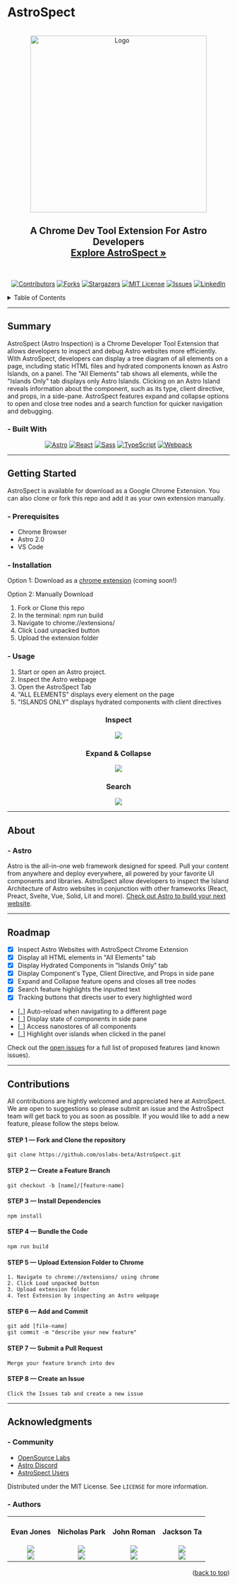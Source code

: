 # AstroSpect

<a name="readme-top"></a>

<div align="center">

<!-- PROJECT LOGO -->
<br>
<div align="center">
  <a href="https://github.com/oslabs-beta/AstroSpect">
    <img src="https://i.ibb.co/bLgvG5b/IMG-1412-4.png" alt="Logo" width="400" height="400">
  </a>

  <h2 align="center">
    A Chrome Dev Tool Extension For Astro Developers
    <br>
    <a href="https://www.astrospect.dev/"><strong>Explore AstroSpect »</strong></a>
    </h2>
</div>
<br>

[![Contributors][contributors-shield]][contributors-url]
[![Forks][forks-shield]][forks-url]
[![Stargazers][stars-shield]][stars-url]
[![MIT License][license-shield]][license-url]
[![Issues][issues-shield]][issues-url]
[![LinkedIn][linkedin-shield]][linkedin-url]

<!-- [linkedin-url] -->

</div>

<!-- TABLE OF CONTENTS -->
<details>
  <summary>Table of Contents</summary>
  <ol>
    <li>
      <a href="#summary">Summary</a>
      <ul>
        <li><a href="#built-with">Built With</a></li>
      </ul>
    </li>
    <li>
      <a href="#getting-started">Getting Started</a>
      <ul>
        <li><a href="#prerequisites">Prerequisites</a></li>
        <li><a href="#installation">Installation</a></li>
        <li><a href="#usage">Usage</a></li>
      </ul>
    </li>
    <li><a href="#about">About</a></li>
        <ul>
        <li><a href="#astro">Astro</a></li>
      </ul>
    <li><a href="#roadmap">Roadmap</a></li>
    <li><a href="#contributions">Contributions</a></li>
    <li><a href="#acknowledgments">Acknowledgments</a></li>
            <ul>
        <li><a href="#community">Community</a></li>
                <li><a href="#authors">Authors</a></li>
      </ul>
  </ol>
</details>

<hr>

## Summary

AstroSpect (Astro Inspection) is a Chrome Developer Tool Extension that allows developers to inspect and debug Astro websites more efficiently. With AstroSpect, developers can display a tree diagram of all elements on a page, including static HTML files and hydrated components known as Astro Islands, on a panel. The "All Elements" tab shows all elements, while the "Islands Only" tab displays only Astro Islands. Clicking on an Astro Island reveals information about the component, such as its type, client directive, and props, in a side-pane. AstroSpect features expand and collapse options to open and close tree nodes and a search function for quicker navigation and debugging.

### - Built With

<div align='center'>

[![Astro][astro-shield]][astro-url]
[![React][react-shield]][react-url]
[![Sass][sass-shield]][sass-url]
[![TypeScript][typescript-shield]][typescript-url]
[![Webpack][webpack-shield]][webpack-url]

</div>
<hr>
<!-- GETTING STARTED -->

## Getting Started

AstroSpect is available for download as a Google Chrome Extension. You can also clone or fork this repo and add it as your own extension manually.

### - Prerequisites

- Chrome Browser
- Astro 2.0
- VS Code

### - Installation

Option 1: Download as a <a href="">chrome extension</a> (coming soon!)

Option 2: Manually Download

<ol>
<li>Fork or Clone this repo</li>
<li>In the terminal: npm run build</li>
<li>Navigate to chrome://extensions/</li>
<li>Click Load unpacked button</li>
<li>Upload the extension folder</li>
</ol>

### - Usage

1. Start or open an Astro project.
2. Inspect the Astro webpage
3. Open the AstroSpect Tab
4. "ALL ELEMENTS" displays every element on the page
5. "ISLANDS ONLY" displays hydrated components with client directives
<div align='center'>
<h3>Inspect</h3>

![](./assets/astro-inspection.gif)

<h3>Expand & Collapse</h3>

![](./assets/astro-expand-collapse.gif)

<h3>Search</h3>

![](./assets/astro-search.gif)

</div>
<hr>

## About

### - Astro

Astro is the all-in-one web framework designed for speed. Pull your content from anywhere and deploy everywhere, all powered by your favorite UI components and libraries. AstroSpect allow developers to inspect the Island Architecture of Astro websites in conjunction with other frameworks (React, Preact, Svelte, Vue, Solid, Lit and more). [Check out Astro to build your next website](https://astro.build/).

<hr>

## Roadmap

- [x] Inspect Astro Websites with AstroSpect Chrome Extension
- [x] Display all HTML elements in "All Elements" tab
- [x] Display Hydrated Components in "Islands Only" tab
- [x] Display Component's Type, Client Directive, and Props in side pane
- [x] Expand and Collapse feature opens and closes all tree nodes
- [x] Search feature highlights the inputted text
- [x] Tracking buttons that directs user to every highlighted word
- [_] Auto-reload when navigating to a different page
- [_] Display state of components in side pane
- [_] Access nanostores of all components
- [_] Highlight over islands when clicked in the panel

Check out the [open issues](https://github.com/oslabs-beta/AstroSpect/issues) for a full list of proposed features (and known issues).

<hr>

## Contributions

All contributions are hightly welcomed and appreciated here at AstroSpect. We are open to suggestions so please submit an issue and the AstroSpect team will get back to you as soon as possible. If you would like to add a new feature, please follow the steps below.

#### STEP 1 — Fork and Clone the repository

```
git clone https://github.com/oslabs-beta/AstroSpect.git
```

#### STEP 2 — Create a Feature Branch

```
git checkout -b [name]/[feature-name]
```

#### STEP 3 — Install Dependencies

```
npm install
```

#### STEP 4 — Bundle the Code

```
npm run build
```

#### STEP 5 — Upload Extension Folder to Chrome

    1. Navigate to chrome://extensions/ using chrome
    2. Click Load unpacked button
    3. Upload extension folder
    4. Test Extension by inspecting an Astro webpage

#### STEP 6 — Add and Commit

```
git add [file-name]
git commit -m "describe your new feature"
```

#### STEP 7 — Submit a Pull Request

    Merge your feature branch into dev

#### STEP 8 — Create an Issue

    Click the Issues tab and create a new issue

<hr>

## Acknowledgments

### - Community

- [OpenSource Labs](https://opensourcelabs.io/)
- [Astro Discord](https://discord.com/invite/grF4GTXXYm)
- [AstroSpect Users](https://www.astrospect.dev/)

Distributed under the MIT License. See `LICENSE` for more information.

### - Authors

<table align="center">
  <tr>
    <td align="center">
      <h4><strong>Evan Jones</h4>
      <a href="https://www.linkedin.com/in/evan-jones-dev/"><img src="https://img.shields.io/badge/-LinkedIn-0072b1?logo=linkedin" /></a>
      <br>
          <a href="https://github.com/evanjones125"><img src="https://img.shields.io/badge/-Github-808080?logo=github" /></a>
    </td>
        <td align="center">
      <h4><strong>Nicholas Park</h4>
      <a href="https://www.linkedin.com/in/parknicholas/"><img src="https://img.shields.io/badge/-LinkedIn-0072b1?logo=linkedin" /></a>
      <br>
          <a href="https://github.com/npark009"><img src="https://img.shields.io/badge/-Github-808080?logo=github" /></a>
    </td>
        <td align="center">
      <h4><strong>John Roman</h4>
      <a href="https://www.linkedin.com/in/john-m-roman/"><img src="https://img.shields.io/badge/-LinkedIn-0072b1?logo=linkedin" /></a>
      <br>
          <a href="https://github.com/jm-roman"><img src="https://img.shields.io/badge/-Github-808080?logo=github" /></a>
    </td>
        <td align="center">
      <h4><strong>Jackson Ta</h4>
      <a href="https://www.linkedin.com/in/jackson-ta/"><img src="https://img.shields.io/badge/-LinkedIn-0072b1?logo=linkedin" /></a>
      <br>
          <a href="https://github.com/Jackson2taLL"><img src="https://img.shields.io/badge/-Github-808080?logo=github" /></a>
    </td>
    </tr>
  </table>

<p align="right">(<a href="#readme-top">back to top</a>)</p>

[github-shield]: https://img.shields.io/badge/-Github-808080?logo=github
[contributors-shield]: https://img.shields.io/github/contributors/oslabs-beta/AstroSpect?color=navy&label=Contributors
[contributors-url]: https://github.com/oslabs-beta/AstroSpect/graphs/contributors
[forks-shield]: https://img.shields.io/github/forks/oslabs-beta/AstroSpect?color=gold&label=Forks
[forks-url]: https://github.com/oslabs-beta/AstroSpect/forks
[stars-shield]: https://img.shields.io/github/stars/oslabs-beta/AstroSpect?color=%234B0082&label=Stars
[stars-url]: https://github.com/oslabs-beta/AstroSpect/stargazers
[issues-shield]: https://img.shields.io/github/issues/oslabs-beta/AstroSpect?color=%23483D8B&label=Issues
[issues-url]: https://github.com/oslabs-beta/AstroSpect/issues
[license-shield]: https://img.shields.io/github/license/oslabs-beta/AstroSpect?color=%09%23FF8C00&label=License
[license-url]: https://github.com/oslabs-beta/AstroSpect/blob/master/LICENSE
[linkedin-shield]: https://img.shields.io/badge/-LinkedIn-0072b1?logo=linkedin
[linkedin-url]: https://www.linkedin.com/company/astrospect
[astro-shield]: https://img.shields.io/badge/-ASTRO-4c00b0?logo=astro
[astro-url]: https://astro.build/
[react-shield]: https://img.shields.io/badge/-REACT-333333?logo=react
[react-url]: https://reactjs.org/
[sass-shield]: https://img.shields.io/badge/-SASS-FFC0CB?logo=sass
[sass-url]: https://sass-lang.com/
[typescript-shield]: https://img.shields.io/badge/-TYPESCRIPT-e6e6e6?logo=typescript
[typescript-url]: https://www.typescriptlang.org
[webpack-url]: https://webpack.js.org/
[webpack-shield]: https://img.shields.io/badge/-WEBPACK-1e3f66?logo=webpack

